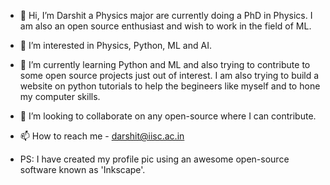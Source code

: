 - 👋 Hi, I’m Darshit a Physics major are currently doing a PhD in Physics. I am also an open source enthusiast and wish to work in the field of ML.
- 👀 I’m interested in Physics, Python, ML and AI.
- 🌱 I’m currently learning Python and ML and also trying to contribute to some open source projects just out of interest. I am also trying to build a website on python tutorials to help the begineers like myself and to hone my computer skills. 
- 💞️ I’m looking to collaborate on any open-source where I can contribute.
- 📫 How to reach me - darshit@iisc.ac.in

- PS: I have created my profile pic using an awesome open-source software known as 'Inkscape'.
<!---
DarshitSolanki04 is a ✨ special ✨ repository because its `README.md` (this file) appears on your GitHub profile.
You can click the Preview link to take a look at your changes.
--->
